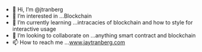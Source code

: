 - 👋 Hi, I’m @jtranberg
- 👀 I’m interested in ...Blockchain
- 🌱 I’m currently learning ...intracacies of blockchain and how to style for interactive usage
- 💞️ I’m looking to collaborate on ...anything smart contract and blockchain
- 📫 How to reach me ...www.jaytranberg.com

<!---
jtranberg/jtranberg is a ✨ special ✨ repository because its `README.md` (this file) appears on your GitHub profile.
You can click the Preview link to take a look at your changes.
--->
